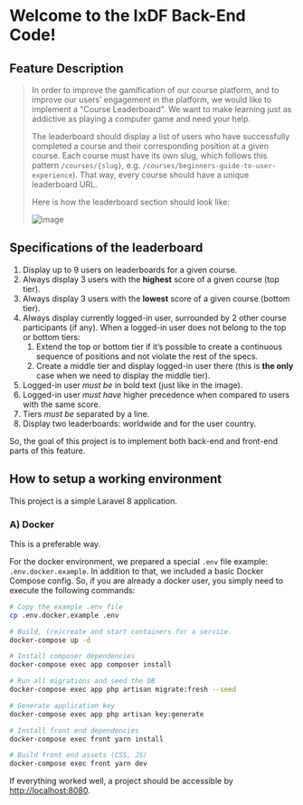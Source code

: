 # Welcome to the IxDF Back-End Code!

## Feature Description

> In order to improve the gamification of our course platform, and to improve our users’ engagement in the platform, we would like to implement a "Course Leaderboard". We want to make learning just as addictive as playing a computer game and need your help.
>
> The leaderboard should display a list of users who have successfully completed a course and their corresponding position at a given course. Each course must have its own slug, which follows this pattern `/courses/{slug}`, e.g. `/courses/beginners-guide-to-user-experience`). That way, every course should have a unique leaderboard URL.
>
> Here is how the leaderboard section should look like:
>
> ![image](https://user-images.githubusercontent.com/5278175/63923279-f0ef8680-ca4e-11e9-8707-4d51154ce31e.png)


## Specifications of the leaderboard

1. Display up to 9 users on leaderboards for a given course.
2. Always display 3 users with the **highest** score of a given course (top tier).
3. Always display 3 users with the **lowest** score of a given course (bottom tier).
4. Always display currently logged-in user, surrounded by 2 other course participants (if any). When a logged-in user does not belong to the top or bottom tiers:
    1. Extend the top or bottom tier if it’s possible to create a continuous sequence of positions and not violate the rest of the specs.
    2. Create a middle tier and display logged-in user there (this is **the only** case when we need to display the middle tier).
5. Logged-in user *must be* in bold text (just like in the image).
6. Logged-in user *must have* higher precedence when compared to users with the same score.
7. Tiers *must be* separated by a line.
8. Display two leaderboards: worldwide and for the user country.

So, the goal of this project is to implement both back-end and front-end parts of this feature.

## How to setup a working environment

This project is a simple Laravel 8 application.


### A) Docker

This is a preferable way.

For the docker environment, we prepared a special `.env` file example: `.env.docker.example`.
In addition to that, we included a basic Docker Compose config.
So, if you are already a docker user, you simply need to execute the following commands:

```sh
# Copy the example .env file
cp .env.docker.example .env

# Build, (re)create and start containers for a service.
docker-compose up -d

# Install composer dependencies
docker-compose exec app composer install

# Run all migrations and seed the DB
docker-compose exec app php artisan migrate:fresh --seed

# Generate application key
docker-compose exec app php artisan key:generate

# Install front end dependencies
docker-compose exec front yarn install

# Build front end assets (CSS, JS)
docker-compose exec front yarn dev
```

If everything worked well, a project should be accessible by [http://localhost:8080](http://localhost:8080).

